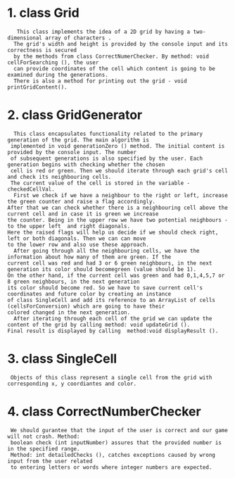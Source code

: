 # 1. class Grid

       This class implements the idea of a 2D grid by having a two-dimensional array of characters .
      The grid's width and height is provided by the console input and its correctness is secured
      by the methods from class CorrectNumerChecker. By method: void cellForSearching (), the user
      can provide coordinates of the cell which content is going to be examined during the generations.
      There is also a method for printing out the grid - void printGridContent().

# 2. class GridGenerator

      This class encapsulates functionality related to the primary generation of the grid. The main algorithm is
     implemented in void generationZero () method. The initial content is provided by the console input. The number
     of subsequent generations is also specified by the user. Each generation begins with checking whether the chosen
     cell is red or green. Then we should iterate through each grid's cell and check its neighbouring cells.
     The current value of the cell is stored in the variable - checkedCellVal.
      First we check if we have a neighbour to the right or left, increase the green counter and raise a flag accordingly.
    After that we can check whether there is a neighbouring cell above the current cell and in case it is green we increase 
    the counter. Being in the upper row we have two potential neighbours - to the upper left  and right diagonals.
    Here the raised flags will help us decide if we should check right, left or both diagonals. Then we can can move
    to the lower row and also use these approach. 
      After going through all the neighbouring cells, we have the information about how many of them are green. If the
    current cell was red and had 3 or 6 green neighbours, in the next generation its color should becomegreen (value should be 1).
    On the other hand, if the current cell was green and had 0,1,4,5,7 or 8 green neighbours, in the next generation
    its color should become red. So we have to save current cell's coordinates and future color by creating an instance
    of class SingleCell and add its reference to an ArrayList of cells (cellsForConversion) which are going to have their
    colored changed in the next generation.
      After iterating through each cell of the grid we can update the content of the grid by calling method: void updateGrid ().
    Final result is displayed by calling  method:void displayResult ().

# 3. class SingleCell
     Objects of this class represent a single cell from the grid with corresponding x, y coordiantes and color.
     
# 4. class CorrectNumberChecker
     We should gurantee that the input of the user is correct and our game will not crash. Method:
     boolean check (int inputNumber) assures that the provided number is in the specified range.
     Method: int detailedChecks (), catches exceptions caused by wrong input from the user related
     to entering letters or words where integer numbers are expected.
    
